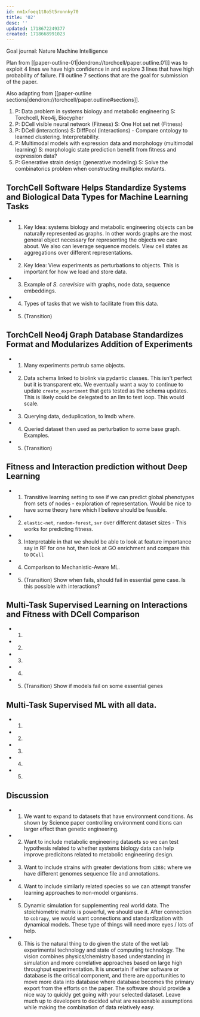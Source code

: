 ```yaml
---
id: nm1xfoeq1t8o5t5ronnky70
title: '02'
desc: ''
updated: 1718672249377
created: 1718668991023
---
```

Goal journal: Nature Machine Intelligence

Plan from [[paper-outline-01|dendron://torchcell/paper.outline.01]] was to exploit 4 lines we have high confidence in and explore 3 lines that have high probability of failure. I'll outline 7 sections that are the goal for submission of the paper.

Also adapting from [[paper-outline sections|dendron://torchcell/paper.outline#sections]].

1. P: Data problem in systems biology and metabolic engineering S: Torchcell, Neo4j, Biocypher
2. P: DCell visible neural network (Fitness) S: One Hot set net (Fitness)  
3. P: DCell (interactions) S:  DiffPool (interactions) - Compare ontology to learned clustering. Interpretability.
4. P: Multimodal models with expression data and morphology (multimodal learning) S: morphologic state prediction benefit from fitness and expression data?
5. P: Generative strain design (generative modeling) S: Solve the combinatorics problem when constructing multiplex mutants.

## TorchCell Software Helps Standardize Systems and Biological Data Types for Machine Learning Tasks

- 1. Key Idea: systems biology and metabolic engineering objects can be naturally represented as graphs. In other words graphs are the most general object necessary for representing the objects we care about. We also can leverage sequence models. View cell states as aggregations over different representations.
- 2. Key Idea: View experiments as perturbations to objects. This is important for how we load and store data.
- 3. Example of *S. cerevisiae* with graphs, node data, sequence embeddings.
- 4. Types of tasks that we wish to facilitate from this data.
- 5. (Transition)

## TorchCell Neo4j Graph Database Standardizes Format and Modularizes Addition of Experiments

- 1. Many experiments pertrub same objects.
- 2. Data schema linked to biolink via pydantic classes. This isn't perfect but it is transparent etc. We eventually want a way to continue to update `create_experiment` that gets tested as the schema updates. This is likely could be delegated to an llm to test loop. This would scale.
- 3. Querying data, deduplication, to lmdb where.
- 4. Queried dataset then used as perturbation to some base graph. Examples.
- 5. (Transition)

## Fitness and Interaction prediction without Deep Learning

- 1. Transitive learning setting to see if we can predict global phenotypes from sets of nodes - exploration of representation. Would be nice to have some theory here which I believe should be feasible.
- 2. `elastic-net`, `random-forest`, `svr` over different dataset sizes - This works for predicting fitness.
- 3. Interpretable in that we should be able to look at feature importance say in RF for one hot, then look at GO enrichment and compare this to `DCell`
- 4. Comparison to Mechanistic-Aware ML.
- 5. (Transition) Show when fails, should fail in essential gene case. Is this possible with interactions?

## Multi-Task Supervised Learning on Interactions and Fitness with DCell Comparison

- 1.
- 2.
- 3.
- 4.
- 5. (Transition) Show if models fail on some essential genes

## Multi-Task Supervised ML with all data.

- 1.
- 2.
- 3.
- 4.
- 5.

## Discussion

- 1. We want to expand to datasets that have environment conditions. As shown by Science paper controlling environment conditions can larger effect than genetic engineering.
- 2. Want to include metabolic engineering datasets so we can test hypothesis related to whether systems biology data can help improve predicitons related to metabolic engineering design.
- 3. Want to include strains with greater deviations from `s288c` where we have different genomes sequence file and annotations.
- 4. Want to include similarly related species so we can attempt transfer learning approaches to non-model organisms.
- 5. Dynamic simulation for supplementing real world data. The stoichiometric matrix is powerful, we should use it. After connection to `cobrapy`, we would want connections and standardization with dynamical models. These type of things will need more eyes / lots of help.
- 6. This is the natural thing to do given the state of the wet lab experimental technology and state of computing technology. The vision combines physics/chemistry based understanding in simulation and more correlative approaches based on large high throughput experimentation. It is uncertain if either software or database is the critical component, and there are opportunities to move more data into database where database becomes the primary export from the efforts on the paper. The software should provide a nice way to quickly get going with your selected dataset. Leave much up to developers to decided what are reasonable assumptions while making the combination of data relatively easy.
